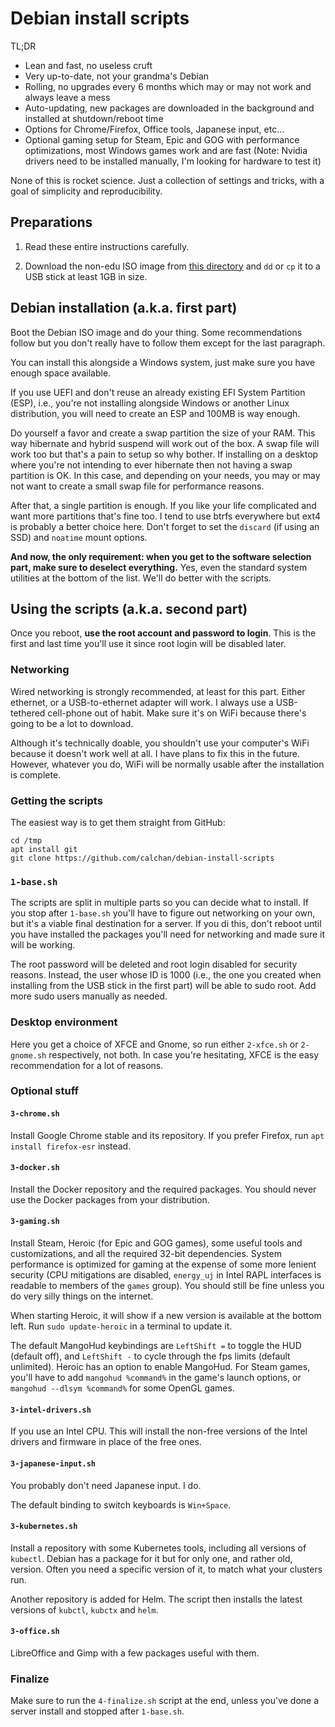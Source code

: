 # Debian install scripts

TL;DR
- Lean and fast, no useless cruft
- Very up-to-date, not your grandma's Debian
- Rolling, no upgrades every 6 months which may or may not work and always leave a mess
- Auto-updating, new packages are downloaded in the background and installed at shutdown/reboot time
- Options for Chrome/Firefox, Office tools, Japanese input, etc…
- Optional gaming setup for Steam, Epic and GOG with performance optimizations, most Windows games
  work and are fast (Note: Nvidia drivers need to be installed manually, I'm looking for hardware to
  test it)

None of this is rocket science. Just a collection of settings and tricks, with a goal of simplicity
and reproducibility.


## Preparations

1. Read these entire instructions carefully.

2. Download the non-edu ISO image from
[this directory](https://cdimage.debian.org/cdimage/unofficial/non-free/cd-including-firmware/current/amd64/iso-cd/)
and `dd` or `cp` it to a USB stick at least 1GB in size.


## Debian installation (a.k.a. first part)

Boot the Debian ISO image and do your thing. Some recommendations follow but you don't really have
to follow them except for the last paragraph.

You can install this alongside a Windows system, just make sure you have enough space available.

If you use UEFI and don't reuse an already existing EFI System Partition (ESP), i.e., you're not
installing alongside Windows or another Linux distribution, you will need to create an ESP and 100MB
is way enough.

Do yourself a favor and create a swap partition the size of your RAM. This way hibernate and hybrid
suspend will work out of the box. A swap file will work too but that's a pain to setup so why
bother. If installing on a desktop where you're not intending to ever hibernate then not having a
swap partition is OK. In this case, and depending on your needs, you may or may not want to create a
small swap file for performance reasons.

After that, a single partition is enough. If you like your life complicated and want more partitions
that's fine too. I tend to use btrfs everywhere but ext4 is probably a better choice here. Don't
forget to set the `discard` (if using an SSD) and `noatime` mount options.

**And now, the only requirement: when you get to the software selection part, make sure to deselect
everything.** Yes, even the standard system utilities at the bottom of the list. We'll do better
with the scripts.


## Using the scripts (a.k.a. second part)

Once you reboot, **use the root account and password to login**. This is the first and last time
you'll use it since root login will be disabled later.


### Networking

Wired networking is strongly recommended, at least for this part. Either ethernet, or a
USB-to-ethernet adapter will work. I always use a USB-tethered cell-phone out of habit. Make sure
it's on WiFi because there's going to be a lot to download.

Although it's technically doable, you shouldn't use your computer's WiFi because it doesn't work
well at all. I have plans to fix this in the future. However, whatever you do, WiFi will be normally
usable after the installation is complete.


### Getting the scripts

The easiest way is to get them straight from GitHub:

```
cd /tmp
apt install git
git clone https://github.com/calchan/debian-install-scripts
```


### `1-base.sh`

The scripts are split in multiple parts so you can decide what to install. If you stop after
`1-base.sh` you'll have to figure out networking on your own, but it's a viable final destination
for a server. If you di this, don't reboot until you have installed the packages you'll need for
networking and made sure it will be working.

The root password will be deleted and root login disabled for security reasons. Instead, the user
whose ID is 1000 (i.e., the one you created when installing from the USB stick in the first part)
will be able to sudo root. Add more sudo users manually as needed.


### Desktop environment

Here you get a choice of XFCE and Gnome, so run either `2-xfce.sh` or `2-gnome.sh` respectively, not
both. In case you're hesitating, XFCE is the easy recommendation for a lot of reasons.


### Optional stuff

#### `3-chrome.sh`

Install Google Chrome stable and its repository. If you prefer Firefox, run `apt install
firefox-esr` instead.


#### `3-docker.sh`

Install the Docker repository and the required packages. You should never use the Docker packages
from your distribution.


#### `3-gaming.sh`

Install Steam, Heroic (for Epic and GOG games), some useful tools and customizations, and all the
required 32-bit dependencies. System performance is optimized for gaming at the expense of some more
lenient security (CPU mitigations are disabled, `energy_uj` in Intel RAPL interfaces is readable to
members of the `games` group).  You should still be fine unless you do very silly things on the
internet.

When starting Heroic, it will show if a new version is available at the bottom left. Run `sudo
update-heroic` in a terminal to update it.

The default MangoHud keybindings are `LeftShift =` to toggle the HUD (default off), and `LeftShift
-` to cycle through the fps limits (default unlimited). Heroic has an option to enable MangoHud. For
Steam games, you'll have to add `mangohud %command%` in the game's launch options, or `mangohud
--dlsym %command%` for some OpenGL games.


#### `3-intel-drivers.sh`

If you use an Intel CPU. This will install the non-free versions of the Intel drivers and firmware
in place of the free ones.


#### `3-japanese-input.sh`

You probably don't need Japanese input. I do.

The default binding to switch keyboards is `Win+Space`.


#### `3-kubernetes.sh`

Install a repository with some Kubernetes tools, including all versions of `kubectl`. Debian has a
package for it but for only one, and rather old, version. Often you need a specific version of it,
to match what your clusters run.

Another repository is added for Helm. The script then installs the latest versions of `kubctl`,
`kubctx` and `helm`.


#### `3-office.sh`

LibreOffice and Gimp with a few packages useful with them.


### Finalize

Make sure to run the `4-finalize.sh` script at the end, unless you've done a server install and
stopped after `1-base.sh`.
